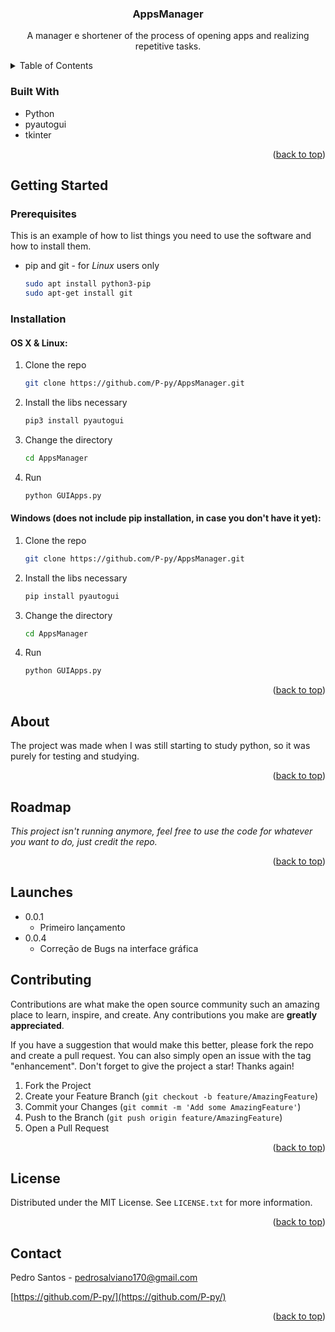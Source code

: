 <!-- PROJECT LOGO -->
<div align="center">

<h3 align="center">AppsManager</h3>

  <p align="center">
    A manager e shortener of the process of opening apps and realizing repetitive tasks.
    <br />
  </p>
</div>



<!-- TABLE OF CONTENTS -->
<details>
  <summary>Table of Contents</summary>
  <ol>
    <li>
      <a href="#about-the-project">About The Project</a>
      <ul>
        <li><a href="#built-with">Built With</a></li>
      </ul>
    </li>
    <li>
      <a href="#getting-started">Getting Started</a>
      <ul>
        <li><a href="#prerequisites">Prerequisites</a></li>
        <li><a href="#installation">Installation</a></li>
      </ul>
    </li>
    <li><a href="#usage">Usage</a></li>
    <li><a href="#roadmap">Roadmap</a></li>
    <li><a href="#contributing">Contributing</a></li>
    <li><a href="#license">License</a></li>
    <li><a href="#contact">Contact</a></li>
    <li><a href="#acknowledgments">Acknowledgments</a></li>
  </ol>
</details>

### Built With

* Python
* pyautogui
* tkinter

<p align="right">(<a href="#readme-top">back to top</a>)</p>



<!-- GETTING STARTED -->
## Getting Started


### Prerequisites

This is an example of how to list things you need to use the software and how to install them.
* pip and git - for _Linux_ users only
  ```sh
  sudo apt install python3-pip
  sudo apt-get install git
  ```

### Installation

#### OS X & Linux:

1. Clone the repo
   ```sh
   git clone https://github.com/P-py/AppsManager.git
   ```
2. Install the libs necessary
   ```sh
   pip3 install pyautogui
   ```
3. Change the directory
   ```sh
   cd AppsManager
   ```
5. Run
   ```sh
   python GUIApps.py
   ```

#### Windows (does not include pip installation, in case you don't have it yet):

1. Clone the repo
   ```sh
   git clone https://github.com/P-py/AppsManager.git
   ```
2. Install the libs necessary
   ```sh
   pip install pyautogui
   ```
3. Change the directory
   ```sh
   cd AppsManager
   ```
4. Run
   ```sh
   python GUIApps.py
   ```

<p align="right">(<a href="#readme-top">back to top</a>)</p>



<!-- USAGE EXAMPLES -->
## About

The project was made when I was still starting to study python, so it was purely for testing and studying.


<p align="right">(<a href="#readme-top">back to top</a>)</p>



<!-- ROADMAP -->
## Roadmap

*This project isn't running anymore, feel free to use the code for whatever you want to do, just credit the repo.*

<p align="right">(<a href="#readme-top">back to top</a>)</p>

## Launches
* 0.0.1
  * Primeiro lançamento
* 0.0.4
  * Correção de Bugs na interface gráfica


<!-- CONTRIBUTING -->
## Contributing

Contributions are what make the open source community such an amazing place to learn, inspire, and create. Any contributions you make are **greatly appreciated**.

If you have a suggestion that would make this better, please fork the repo and create a pull request. You can also simply open an issue with the tag "enhancement".
Don't forget to give the project a star! Thanks again!

1. Fork the Project
2. Create your Feature Branch (`git checkout -b feature/AmazingFeature`)
3. Commit your Changes (`git commit -m 'Add some AmazingFeature'`)
4. Push to the Branch (`git push origin feature/AmazingFeature`)
5. Open a Pull Request

<p align="right">(<a href="#readme-top">back to top</a>)</p>



<!-- LICENSE -->
## License

Distributed under the MIT License. See `LICENSE.txt` for more information.

<p align="right">(<a href="#readme-top">back to top</a>)</p>



<!-- CONTACT -->
## Contact

Pedro Santos - pedrosalviano170@gmail.com

[https://github.com/P-py/](https://github.com/P-py/)

<p align="right">(<a href="#readme-top">back to top</a>)</p>
